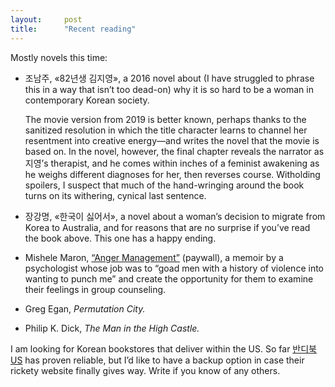 ```yaml
---
layout:     post
title:      "Recent reading"
---
```


Mostly novels this time:

- 조남주, «82년생 김지영», a 2016 novel about (I have struggled to phrase this
  in a way that isn’t too dead-on) why it is so hard to be a woman in
  contemporary Korean society.

  The movie version from 2019 is better known, perhaps thanks to the sanitized
  resolution in which the title character learns to
  channel her resentment into creative energy—and writes the novel that
  the movie is based on. In the novel, however, the final chapter reveals
  the narrator as 지영’s therapist, and he comes within inches of a feminist
  awakening as he weighs different diagnoses for her, then reverses course.
  Witholding spoilers, I suspect that much of the hand-wringing around the book
  turns on its withering, cynical last sentence.

- 장강명, «한국이 싫어서», a novel about a woman’s decision to migrate from
  Korea to Australia, and for reasons that are no surprise if you’ve read the
  book above. This one has a happy ending.

- Mishele Maron, [“Anger Management”](https://thesunmagazine.org/issues/578/anger-management)
  (paywall), a memoir by a psychologist whose job was to “goad men with a
  history of violence into wanting to punch me” and create the opportunity for
  them to examine their feelings in group counseling.

- Greg Egan, *Permutation City.*

- Philip K. Dick, *The Man in the High Castle.*

I am looking for Korean bookstores that deliver within the US. So far
[반디북US](https://www.bandibookus.com/) has proven reliable, but I’d like
to have a backup option in case their rickety website finally gives way. Write
if you know of any others.
